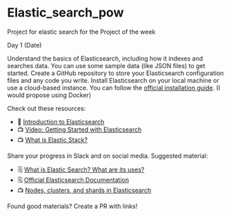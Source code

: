 # Elastic_search_pow
Project for elastic search for the Project of the week


Day 1 (Date)

Understand the basics of Elasticsearch, including how it indexes and searches data. You can use some sample data (like JSON files) to get started.
Create a GitHub repository to store your Elasticsearch configuration files and any code you write.
Install Elasticsearch on your local machine or use a cloud-based instance. You can follow the [official installation guide](https://www.elastic.co/guide/en/elasticsearch/reference/current/install-elasticsearch.html). (I would propose using Docker)

Check out these resources:

* 📄 [Introduction to Elasticsearch](https://www.elastic.co/guide/en/elasticsearch/reference/current/getting-started.html)
* 📺 [Video: Getting Started with Elasticsearch](https://www.youtube.com/watch?v=LqXj1oC1FH0&t=233s)
* 📺 [What is Elastic Stack?](https://www.youtube.com/watch?v=hO7HBVZJX_Q&list=PL_mJOmq4zsHbcdoeAwNWuhEWwDARMMBta)

Share your progress in Slack and on social media.
Suggested material:

* 🗒️ [What is Elastic Search? What are its uses?](https://www.elastic.co/guide/en/elasticsearch/reference/current/elasticsearch-intro-what-is-es.html)
* 🗒️ [Official Elasticsearch Documentation](https://www.elastic.co/guide/en/elasticsearch/reference/current/index.html)
* 📺 [Nodes, clusters, and shards in Elasticsearch](https://www.youtube.com/watch?v=9uJNksCj2f8&list=PL_mJOmq4zsHbcdoeAwNWuhEWwDARMMBta&index=3)

Found good materials? Create a PR with links!
